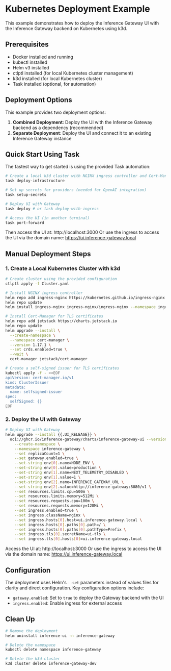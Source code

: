 # Kubernetes Deployment Example

This example demonstrates how to deploy the Inference Gateway UI with the Inference Gateway backend on Kubernetes using k3d.

## Prerequisites

- Docker installed and running
- kubectl installed
- Helm v3 installed
- ctlptl installed (for local Kubernetes cluster management)
- k3d installed (for local Kubernetes cluster)
- Task installed (optional, for automation)

## Deployment Options

This example provides two deployment options:

1. **Combined Deployment**: Deploy the UI with the Inference Gateway backend as a dependency (recommended)
2. **Separate Deployment**: Deploy the UI and connect it to an existing Inference Gateway instance

## Quick Start Using Task

The fastest way to get started is using the provided Task automation:

```bash
# Create a local k3d cluster with NGINX ingress controller and Cert-Manager
task deploy-infrastructure

# Set up secrets for providers (needed for OpenAI integration)
task setup-secrets

# Deploy UI with Gateway
task deploy # or task deploy-with-ingress

# Access the UI (in another terminal)
task port-forward
```

Then access the UI at: http://localhost:3000
Or use the ingress to access the UI via the domain name: https://ui.inference-gateway.local

## Manual Deployment Steps

### 1. Create a Local Kubernetes Cluster with k3d

```bash
# Create cluster using the provided configuration
ctlptl apply -f Cluster.yaml

# Install NGINX ingress controller
helm repo add ingress-nginx https://kubernetes.github.io/ingress-nginx
helm repo update
helm install ingress-nginx ingress-nginx/ingress-nginx --namespace ingress-nginx --create-namespace

# Install Cert-Manager for TLS certificates
helm repo add jetstack https://charts.jetstack.io
helm repo update
helm upgrade --install \
  --create-namespace \
  --namespace cert-manager \
  --version 1.17.1 \
  --set crds.enabled=true \
  --wait \
  cert-manager jetstack/cert-manager

# Create a self-signed issuer for TLS certificates
kubectl apply -f - <<EOF
apiVersion: cert-manager.io/v1
kind: ClusterIssuer
metadata:
  name: selfsigned-issuer
spec:
  selfSigned: {}
EOF
```

### 2. Deploy the UI with Gateway

```bash
# Deploy UI with Gateway
helm upgrade --install {{.UI_RELEASE}} \
  oci://ghcr.io/inference-gateway/charts/inference-gateway-ui --version 0.4.0 \
    --create-namespace \
    --namespace inference-gateway \
    --set replicaCount=1 \
    --set gateway.enabled=true \
    --set-string env[0].name=NODE_ENV \
    --set-string env[0].value=production \
    --set-string env[1].name=NEXT_TELEMETRY_DISABLED \
    --set-string env[1].value=1 \
    --set-string env[2].name=INFERENCE_GATEWAY_URL \
    --set-string env[2].value=http://inference-gateway:8080/v1 \
    --set resources.limits.cpu=500m \
    --set resources.limits.memory=512Mi \
    --set resources.requests.cpu=100m \
    --set resources.requests.memory=128Mi \
    --set ingress.enabled=true \
    --set ingress.className=nginx \
    --set ingress.hosts[0].host=ui.inference-gateway.local \
    --set ingress.hosts[0].paths[0].path=/ \
    --set ingress.hosts[0].paths[0].pathType=Prefix \
    --set ingress.tls[0].secretName=ui-tls \
    --set ingress.tls[0].hosts[0]=ui.inference-gateway.local
```

Access the UI at: http://localhost:3000
Or use the ingress to access the UI via the domain name: https://ui.inference-gateway.local

## Configuration

The deployment uses Helm's `--set` parameters instead of values files for clarity and direct configuration. Key configuration options include:

- `gateway.enabled`: Set to `true` to deploy the Gateway backend with the UI
- `ingress.enabled`: Enable ingress for external access

## Clean Up

```bash
# Remove the deployment
helm uninstall inference-ui -n inference-gateway

# Delete the namespace
kubectl delete namespace inference-gateway

# Delete the k3d cluster
k3d cluster delete inference-gateway-dev
```

